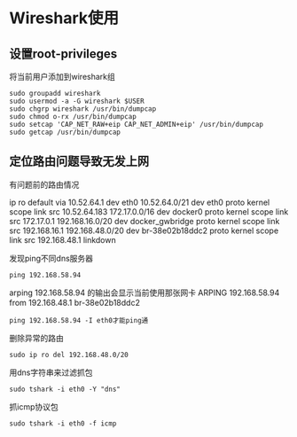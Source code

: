 # Wireshark使用

## 设置root-privileges

将当前用户添加到wireshark组

	sudo groupadd wireshark
	sudo usermod -a -G wireshark $USER
	sudo chgrp wireshark /usr/bin/dumpcap
	sudo chmod o-rx /usr/bin/dumpcap
	sudo setcap 'CAP_NET_RAW+eip CAP_NET_ADMIN+eip' /usr/bin/dumpcap
	sudo getcap /usr/bin/dumpcap

## 定位路由问题导致无发上网

有问题前的路由情况

ip ro
	default via 10.52.64.1 dev eth0
	10.52.64.0/21 dev eth0 proto kernel scope link src 10.52.64.183
	172.17.0.0/16 dev docker0 proto kernel scope link src 172.17.0.1
	192.168.16.0/20 dev docker_gwbridge proto kernel scope link src 192.168.16.1
	192.168.48.0/20 dev br-38e02b18ddc2 proto kernel scope link src 192.168.48.1 linkdown

发现ping不同dns服务器

	ping 192.168.58.94

arping 192.168.58.94 的输出会显示当前使用那张网卡
	ARPING 192.168.58.94 from 192.168.48.1 br-38e02b18ddc2

	ping 192.168.58.94 -I eth0才能ping通

删除异常的路由

	sudo ip ro del 192.168.48.0/20

用dns字符串来过滤抓包

	sudo tshark -i eth0 -Y "dns"

抓icmp协议包

	sudo tshark -i eth0 -f icmp
